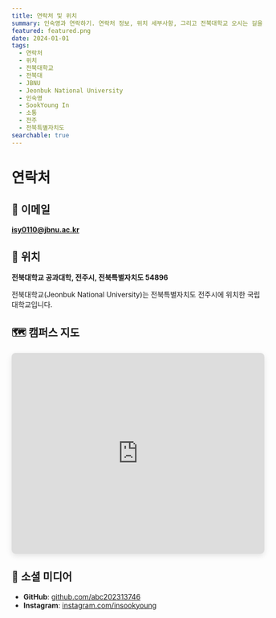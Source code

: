 ```yaml
---
title: 연락처 및 위치
summary: 인숙영과 연락하기. 연락처 정보, 위치 세부사항, 그리고 전북대학교 오시는 길을 안내합니다.
featured: featured.png
date: 2024-01-01
tags:
  - 연락처
  - 위치
  - 전북대학교
  - 전북대
  - JBNU
  - Jeonbuk National University
  - 인숙영
  - SookYoung In
  - 소통
  - 전주
  - 전북특별자치도
searchable: true
---
```


# 연락처

## 📧 이메일
**isy0110@jbnu.ac.kr**

## 📍 위치
**전북대학교 공과대학, 전주시, 전북특별자치도 54896**

전북대학교(Jeonbuk National University)는 전북특별자치도 전주시에 위치한 국립대학교입니다.

## 🗺️ 캠퍼스 지도

<div class="map-container" style="margin: 20px 0; border-radius: 8px; overflow: hidden; box-shadow: 0 4px 12px rgba(0,0,0,0.1);">
  <iframe 
    src="https://www.openstreetmap.org/export/embed.html?bbox=127.1240%2C35.8440%2C127.1340%2C35.8500&layer=mapnik&marker=35.8469%2C127.1295"
    width="100%" 
    height="400" 
    style="border:0;" 
    allowfullscreen="" 
    loading="lazy">
  </iframe>
</div>

## 🔗 소셜 미디어
- **GitHub**: [github.com/abc202313746](https://github.com/abc202313746)
- **Instagram**: [instagram.com/insookyoung](https://www.instagram.com/insookyoung/)
